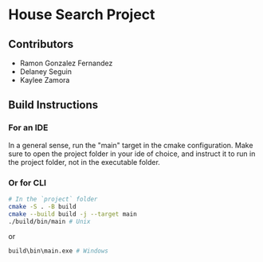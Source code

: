 # House Search Project

## Contributors
- Ramon Gonzalez Fernandez
- Delaney Seguin
- Kaylee Zamora

## Build Instructions

### For an IDE
In a general sense, run the "main" target in the cmake configuration. Make sure to open the project folder in your ide of choice, and instruct it to run in the project folder, not in the executable folder.

### Or for CLI
```sh
# In the `project` folder
cmake -S . -B build
cmake --build build -j --target main
./build/bin/main # Unix
```
or
```bash
build\bin\main.exe # Windows
```

